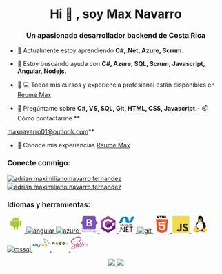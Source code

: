 <h1 align="center">Hi 👋 , soy Max Navarro</h1>
<h3 align="center">Un apasionado desarrollador backend de Costa Rica</h3>




- 🌱 Actualmente estoy aprendiendo **C#,.Net, Azure, Scrum.**

- 🤝 Estoy buscando ayuda con **C#, Azure, SQL, Scrum, Javascript, Angular, Nodejs.**

- 👨 💻 Todos mis cursos y experiencia profesional están disponibles en [Reume Max](http://maxnaf.epizy.com)

- 💬 Pregúntame sobre **C#, VS, SQL, Git, HTML, CSS, Javascript.**- 📫 Cómo contactarme **

maxnavarro01@outlook.com**

- 📄 Conoce mis experiencias [Reume Max](http://maxnaf.epizy.com)

<!-- ### Entradas
de blogs BLOG-POST-LIST:START -->
<!-- BLOG-POST-LIST:END -->

<h3 align="left">Conecte conmigo:</h3>
<p align="left">
<a href="https://dev.to/adrian maximiliano navarro fernandez" target="blank"><img align="center" src="https://raw.githubusercontent.com/rahuldkjain/github-profile-readme-generator/master/src/images/icons/Social/devto.svg" alt="adrian maximiliano navarro fernandez" height="30" width="40" /></a>
<a href="https://linkedin.com/in/adrian maximiliano navarro fernandez" target="blank"><img align="center" src="https://raw.githubusercontent.com/rahuldkjain/github-profile-readme-generator/master/src/images/icons/Social/linked-in-alt.svg" alt="adrian maximiliano navarro fernandez" height="30" width="40" /></a>
</p>

<h3 align="left">Idiomas y herramientas:</h3>
<p align="left"> <a href="https://developer.android.com" target="_blank" rel="noreferrer"> <img src="https://raw.githubusercontent.com/devicons/devicon/master/icons/android/android-original-wordmark.svg" alt="android" width="40" height="40"/> </a> <a href="https://angular.io" target="_blank" rel="noreferrer"> <img src="https://angular.io/assets/images/logos/angular/angular.svg" alt="angular" width="40" height="40"/> </a> <a href="https://azure.microsoft.com/en-in/" target="_blank" rel="noreferrer"> <img src="https://www.vectorlogo.zone/logos/microsoft_azure/microsoft_azure-icon.svg" alt="azure" width="40" height="40"/> </a> <a href="https://getbootstrap.com" target="_blank" rel="noreferrer"> <img src="https://raw.githubusercontent.com/devicons/devicon/master/icons/bootstrap/bootstrap-plain-wordmark.svg" alt="bootstrap" width="40" height="40"/> </a> <a href="https://www.w3schools.com/cs/" target="_blank" rel="noreferrer"> <img src="https://raw.githubusercontent.com/devicons/devicon/master/icons/csharp/csharp-original.svg" alt="csharp" width="40" height="40"/> </a> <a href="https://dotnet.microsoft.com/" target="_blank" rel="noreferrer"> <img src="https://raw.githubusercontent.com/devicons/devicon/master/icons/dot-net/dot-net-original-wordmark.svg" alt="dotnet" width="40" height="40"/> </a> <a href="https://git-scm.com/" target="_blank" rel="noreferrer"> <img src="https://www.vectorlogo.zone/logos/git-scm/git-scm-icon.svg" alt="git" width="40" height="40"/> </a> <a href="https://www.w3.org/html/" target="_blank" rel="noreferrer"> <img src="https://raw.githubusercontent.com/devicons/devicon/master/icons/html5/html5-original-wordmark.svg" alt="html5" width="40" height="40"/> </a> <a href="https://developer.mozilla.org/en-US/docs/Web/JavaScript" target="_blank" rel="noreferrer"> <img src="https://raw.githubusercontent.com/devicons/devicon/master/icons/javascript/javascript-original.svg" alt="javascript" width="40" height="40"/> </a> <a href="https://www.linux.org/" target="_blank" rel="noreferrer"> <img src="https://raw.githubusercontent.com/devicons/devicon/master/icons/linux/linux-original.svg" alt="linux" width="40" height="40"/> </a> <a href="https://www.microsoft.com/en-us/sql-server" target="_blank" rel="noreferrer"> <img src="https://www.svgrepo.com/show/303229/microsoft-sql-server-logo.svg" alt="mssql" width="40" height="40"/> </a> <a href="https://www.mysql.com/" target="_blank" rel= "noreferrer"> <img src="https://raw.githubusercontent.com/devicons/devicon/master/icons/mysql/mysql-original-wordmark.svg" alt="mysql" width="40" height="40"/> </a> <a href="https://nodejs.org" target="_blank" rel="noreferrer"> <img src="https://raw.githubusercontent.com/devicons/devicon/master/icons/nodejs/nodejs-original-wordmark.svg" alt="nodejs" width="40" height="40"/> </a> <a href="https://sass-lang.com" target="_blank" rel= "noreferrer"> <img src="https://raw.githubusercontent.com/devicons/devicon/master/icons/sass/sass-original.svg" alt="sass" width="40" height="40"/> </a> </p>




<div align="center">
  <a href="https://github.com/yasssuz">
  <img height="180em" src="https://github-readme-stats.vercel.app/api?username=a-maximiliano&show_icons=true&theme=dracula&include_all_commits=true&count_private=true"/>
  <img height="180em" src="https://github-readme-stats.vercel.app/api/top-langs/?username=a-maximiliano&layout=compact&langs_count=7&theme=dracula"/>
</div>
  
  
  

<!-- <p><img align="left" src="https://github-readme-stats.vercel.app/api/top-langs?username=a-maximiliano&show_icons=true&locale=en&layout=compact" alt="a-maximiliano" /></p>

<p>&nbsp;<img align="center" src="https://github-readme-stats.vercel.app/api?username=a-maximiliano&show_icons=true&locale=en" alt="a-maximiliano" /></p> 

<p><img align="center" src="https://github-readme-streak-stats.herokuapp.com/?user=a-maximiliano&" alt="a-maximiliano" /></p>  -->
